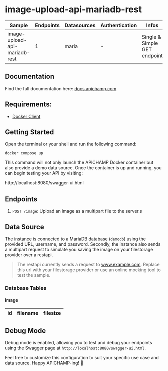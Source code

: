 # image-upload-api-mariadb-rest

| Sample                         | Endpoints | Datasources | Authentication | Infos                        |
|--------------------------------|-----------|-------------|----------------|------------------------------|
| image-upload-api-mariadb-rest  | 1         | maria       | -              | Single & Simple GET endpoint |

## Documentation

Find the full documentation here: [docs.apichamp.com](https://docs.apichamp.com)

## Requirements:

- [Docker Client](https://docs.docker.com/get-started/overview/)

## Getting Started

Open the terminal or your shell and run the following command:

```docker compose up```

This command will not only launch the APICHAMP Docker container but also provide a demo
data source. Once the container is up and running, you can begin testing your API by visiting:

http://localhost:8080/swagger-ui.html

## Endpoints

1. `POST /image`: Upload an image as a multipart file to the server.s

## Data Source

The instance is connected to a MariaDB database (`demodb`) using the provided URL, username, and password.
Secondly, the instance also sends a multipart request to simulate you saving the image on your filestorage
provider over a restapi.

> The restapi currently sends a request to www.example.com. Replace this url with your filestorage provider or use
> an online mocking tool to test the sample.

### Database Tables

#### image

| id | filename       | filesize        |
|----|----------------|-----------------|

## Debug Mode

Debug mode is enabled, allowing you to test and debug your endpoints using the Swagger page
at `http://localhost:8080/swagger-ui.html`.

Feel free to customize this configuration to suit your specific use case and data source. Happy APICHAMP-ing! 🚀